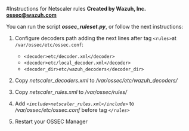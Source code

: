 #Instructions for Netscaler rules
**Created by Wazuh, Inc. <ossec@wazuh.com>**

You can run the script ***ossec_ruleset.py***, or follow the next instructions:

 1. Configure decoders path adding the next lines after tag ``<rules>``at ``/var/ossec/etc/ossec.conf``:
 
	 - ``<decoder>etc/decoder.xml</decoder>``
	 - ``<decoder>etc/local_decoder.xml</decoder>``
	 - ``<decoder_dir>etc/wazuh_decoders</decoder_dir>``
 2. Copy *netscaler_decoders.xml* to */var/ossec/etc/wazuh_decoders/*
 3. Copy *netscaler_rules.xml* to */var/ossec/rules/*
 4. Add *```<include>netscaler_rules.xml</include>```* to */var/ossec/etc/ossec.conf* before tag *```</rules>```*
 5. Restart your OSSEC Manager